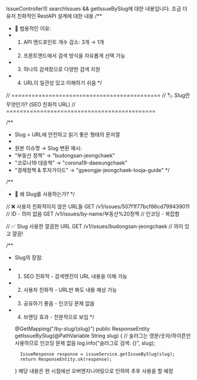 

IssueController의 searchIssues && getIssueBySlug에 대한 내용입니다.
조금 더 유저 친화적인 RestAPI 설계에 대한 내용 
/**
* 🎉 범용적인 이유:
* 1. API 엔드포인트 개수 감소: 3개 → 1개
* 2. 프론트엔드에서 검색 방식을 자유롭게 선택 가능
* 3. 하나의 검색창으로 다양한 검색 지원
* 4. URL이 일관성 있고 이해하기 쉬움
     */

// ============================================
// 🏷️ Slug란 무엇인가? (SEO 친화적 URL)
// ============================================

/**
* Slug = URL에 안전하고 읽기 좋은 형태의 문자열
*
* 원본 이슈명 → Slug 변환 예시:
* "부동산 정책" → "budongsan-jeongchaek"
* "코로나19 대응책" → "corona19-daeeungchaek"
* "경제정책 & 투자가이드" → "gyeongje-jeongchaek-tooja-guide"
  */

/**
* 🤔 왜 Slug를 사용하는가?
  */

// ❌ 사용자 친화적이지 않은 URL들
GET /v1/issues/507f1f77bcf86cd799439011  // ID - 의미 없음
GET /v1/issues/by-name/부동산%20정책      // 인코딩 - 복잡함

// ✅ Slug 사용한 깔끔한 URL
GET /v1/issues/budongsan-jeongchaek      // 의미 있고 깔끔!

/**
* Slug의 장점:
* 1. SEO 친화적 - 검색엔진이 URL 내용을 이해 가능
* 2. 사용자 친화적 - URL만 봐도 내용 예상 가능
* 3. 공유하기 좋음 - 인코딩 문제 없음
* 4. 브랜딩 효과 - 전문적으로 보임
     */


    @GetMapping("/by-slug/{slug}")
    public ResponseEntity<IssueResponse> getIssueBySlug(@PathVariable String slug) {
        // 슬러그는 영문/숫자/하이픈만 사용하므로 인코딩 문제 없음
        log.info("슬러그로 검색: {}", slug);

        IssueResponse response = issueService.getIssueBySlug(slug);
        return ResponseEntity.ok(response);
    }
해당 내용은 현 시점에선 오버엔지니어링으로 인하여 추후 사용을 할 예정
